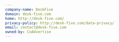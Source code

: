 ```yaml
---
company-name: DeskFive
domain: desk-five.com
home: http://desk-five.com/
privacy-policy: http://desk-five.com/data-privacy/
email: contact@desk-five.com
owned-by: CoAdvertise
---
```




